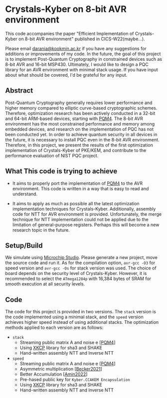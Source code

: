 # Crystals-Kyber on 8-bit AVR environment

This code accompanies the paper "Efficient Implementation of Crystals-Kyber on 8-bit AVR environment" published in CICS-W22(maybe...).

Please email <darania@kookmin.ac.kr> if you have any suggestions for additions or improvements of my code. In the future, the goal of this project is to implement Post-Quantum Cryptography in constrained devices such as 8-bit AVR and 16-bit MSP430. Ultimately, I would like to design a PQC library for an AVR environment with minimal stack usage. If you have input about what should be covered, I'd be grateful for any input.


## Abstract

Post-Quantum Cryptography generally requires lower performance and higher memory compared to elliptic curve-based cryptographic schemes. Therefore, optimization research has been actively conducted in a 32-bit and 64-bit ARM-based devices, starting with [PQM4](https://github.com/mupq/pqm4). The 8-bit AVR environment has the most constrained performance and memory among embedded devices, and research on the implementation of PQC has not been conducted yet. In order to achieve quantum security in all devices in the future, it is necessary to install PQC even in the 8-bit AVR environment. Therefore, in this project, we present the results of the first optimization implementation of Crystals-Kyber of PKE/KEM, and contribute to the performance evaluation of NIST PQC project.

## What This code is trying to achieve
- It aims to properly port the implementation of [PQM4](https://github.com/mupq/pqm4) to the AVR environment. This code is written in a way that is easy to read and understand.

- It aims to apply as much as possible all the latest optimization implementation techniques for Crystals-Kyber. Additionally, assembly code for NTT for AVR environment is provided. Unfortunately, the merge technique for NTT implementation could not be applied due to the limitation of general-purpose registers. Perhaps this will become a new research topic in the future.


## Setup/Build
We simulate using [Microchip Studio](https://www.microchip.com/en-us/tools-resources/develop/microchip-studio). Please generate a new project, move the source code and run it. As for the compilation option, `avr-gcc -O3` for speed version and `avr-gcc -Os` for stack version was used. The choice of board depends on the security level of Crystals-Kyber. However, it is recommended to select the `ATmega1284p` with 16,384 bytes of SRAM for smooth execution at all security levels.

## Code
The code for this project is provided in two versions. The `stack` version is the code implemented using a minimal stack, and the `speed` version achieves higher speed instead of using additional stacks. The optimization methods applied to each version are as follows: 
- `stack`
  + Streaming public matrix A and noise e [[PQM4](https://github.com/mupq/pqm4)]
  + Using [XKCP](https://github.com/XKCP/XKCP) library for sha3 and SHAKE
  + Hand-written assembly NTT and Inverse NTT
- `speed`
  + Streaming public matrix A and noise e [[PQM4](https://github.com/mupq/pqm4)]
  + Asymmetric multiplication [[Becker2021](https://eprint.iacr.org/2021/986)]
  + Better Accumulation [[Amin2022](https://eprint.iacr.org/2022/112)]
  + Pre-hased public key for `Kyber.CCAKEM Encapsulation`
  + Using [XKCP](https://github.com/XKCP/XKCP) library for sha3 and SHAKE
  + Hand-written assembly NTT and Inverse NTT
